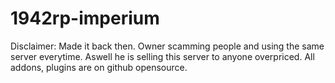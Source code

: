 # 1942rp-imperium

Disclaimer: Made it back then. Owner scamming people and using the same server everytime. Aswell he is selling this server to anyone overpriced. 
All addons, plugins are on github opensource.
